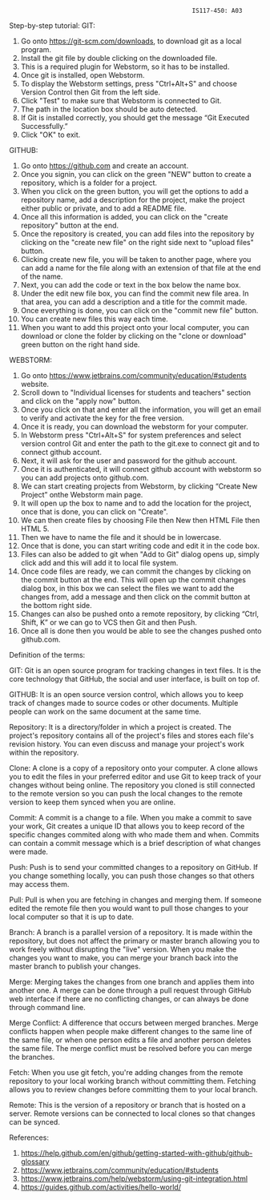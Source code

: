                                                       IS117-450: A03

Step-by-step tutorial: 
GIT:
1. Go onto https://git-scm.com/downloads, to download git as a local program.
2. Install the git file by double clicking on the downloaded file.
3. This is a required plugin for Webstorm, so it has to be installed. 
4. Once git is installed, open Webstorm.
5. To display the Webstorm settings, press "Ctrl+Alt+S" and choose Version Control then Git from the left side.
6. Click "Test" to make sure that Webstorm is connected to Git.
7. The path in the location box should be auto detected. 
8. If Git is installed correctly, you should get the message “Git Executed Successfully.” 
9. Click "OK" to exit.

GITHUB:
1. Go onto https://github.com and create an account.
2. Once you signin, you can click on the green "NEW" button to create a repository, which is a folder for a project. 
3. When you click on the green button, you will get the options to add a repository name, add a description for the project, make the project either public or private, and to add a README file.
4. Once all this information is added, you can click on the "create repository" button at the end.
5. Once the repository is created, you can add files into the repository by clicking on the "create new file" on the right side next to "upload files" button. 
6. Clicking create new file, you will be taken to another page, where you can add a name for the file along with an extension of that file at the end of the name. 
7. Next, you can add the code or text in the box below the name box. 
8. Under the edit new file box, you can find the commit new file area. In that area, you can add a description and a title for the commit made. 
9. Once everything is done, you can click on the "commit new file" button. 
10. You can create new files this way each time. 
11. When you want to add this project onto your local computer, you can download or clone the folder by clicking on the "clone or download" green button on the right hand side. 

WEBSTORM:
1. Go onto https://www.jetbrains.com/community/education/#students website.  
2. Scroll down to "Individual licenses for students and teachers" section and click on the "apply now" button. 
3. Once you click on that and enter all the information, you will get an email to verify and activate the key for the free version.
4. Once it is ready, you can download the webstorm for your computer. 
5. In Webstorm press "Ctrl+Alt+S" for system preferences and select version control Git and enter the path to the git.exe to connect git and to connect github account. 
6. Next, it will ask for the user and password for the github account. 
7. Once it is authenticated, it will connect github account with webstorm so you can add projects onto github.com.
8. We can start creating projects from Webstorm, by clicking “Create New Project” onthe Webstorm main page.
9. It will open up the box to name and to add the location for the project, once that is done, you can click on "Create".
10. We can then create files by choosing File then New then HTML File then HTML 5.
11. Then we have to name the file and it should be in lowercase.
12. Once that is done, you can start writing code and edit it in the code box. 
13. Files can also be added to git when "Add to Git" dialog opens up, simply click add and this will add it to local file system.
14. Once code files are ready, we can commit the changes by clicking on the commit button at the end. This will open up the commit changes dialog box, in this box we can select the files we want to add the changes from, add a message and then click on the commit button at the bottom right side. 
15. Changes can also be pushed onto a remote repository, by clicking “Ctrl, Shift, K” or we can go to VCS then Git and then Push.
16. Once all is done then you would be able to see the changes pushed onto github.com. 

Definition of the terms: 
  
  GIT: Git is an open source program for tracking changes in text files. It is the core technology that GitHub, the social and user interface, is built on top of.

  GITHUB: It is an open source version control, which allows you to keep track of changes made to source codes or other documents. Multiple people can work on the same document at the same time.

  Repository: It is a directory/folder in which a project is created. The project's repository contains all of the project's files and stores each file's revision history. You can even discuss and manage your project's work within the repository.

  Clone: A clone is a copy of a repository onto your computer. A clone allows you to edit the files in your preferred editor and use Git to keep track of your changes without being online. The repository you cloned is still connected to the remote version so you can push the local changes to the remote version to keep them synced when you are online.

  Commit: A commit is a change to a file. When you make a commit to save your work, Git creates a unique ID that allows you to keep record of the specific changes commited along with who made them and when. Commits can contain a commit message which is a brief description of what changes were made.

  Push: Push is to send your committed changes to a repository on GitHub. If you change something locally, you can push those changes so that others may access them.

  Pull: Pull is when you are fetching in changes and merging them. If someone edited the remote file then you would want to pull those changes to your local computer so that it is up to date.

  Branch: A branch is a parallel version of a repository. It is made within the repository, but does not affect the primary or master branch allowing you to work freely without disrupting the "live" version. When you make the changes you want to make, you can merge your branch back into the master branch to publish your changes.

  Merge: Merging takes the changes from one branch and applies them into another one. A merge can be done through a pull request through GitHub web interface if there are no conflicting changes, or can always be done through command line.

  Merge Conflict: A difference that occurs between merged branches. Merge conflicts happen when people make different changes to the same line of the same file, or when one person edits a file and another person deletes the same file. The merge conflict must be resolved before you can merge the branches.

  Fetch: When you use git fetch, you're adding changes from the remote repository to your local working branch without committing them. Fetching allows you to review changes before committing them to your local branch.

  Remote: This is the version of a repository or branch that is hosted on a server. Remote versions can be connected to local clones so that changes can be synced.


References: 
1. https://help.github.com/en/github/getting-started-with-github/github-glossary
2. https://www.jetbrains.com/community/education/#students
3. https://www.jetbrains.com/help/webstorm/using-git-integration.html
4. https://guides.github.com/activities/hello-world/
